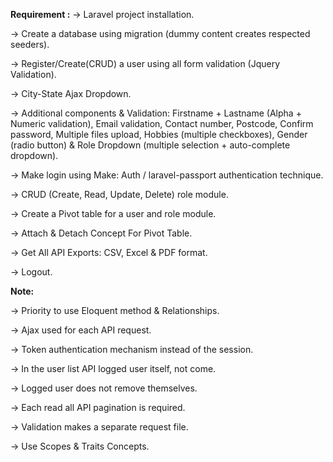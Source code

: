 **Requirement :**
-> Laravel project installation.

-> Create a database using migration (dummy content creates respected seeders).

-> Register/Create(CRUD) a user using all form validation (Jquery Validation).

-> City-State Ajax Dropdown.

-> Additional components & Validation: Firstname + Lastname (Alpha + Numeric validation), Email validation, Contact number, Postcode, Confirm password, Multiple files upload, Hobbies (multiple checkboxes), Gender (radio button) & Role Dropdown (multiple selection + auto-complete dropdown).

-> Make login using Make: Auth / laravel-passport authentication technique.

-> CRUD (Create, Read, Update, Delete)  role module.

-> Create a Pivot table for a user and role module.

-> Attach & Detach Concept For Pivot Table.

-> Get All API Exports: CSV, Excel & PDF format.

-> Logout.


**Note:**

-> Priority to use Eloquent method & Relationships.

-> Ajax used for each API request.

-> Token authentication mechanism instead of the session.

-> In the user list API logged user itself, not come.

-> Logged user does not remove themselves.

-> Each read all API pagination is required.

-> Validation makes a separate request file.

-> Use Scopes & Traits Concepts.

